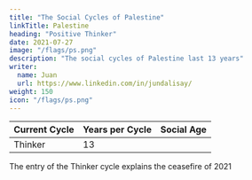 ```yaml
---
title: "The Social Cycles of Palestine"
linkTitle: Palestine
heading: "Positive Thinker"
date: 2021-07-27
image: "/flags/ps.png"
description: "The social cycles of Palestine last 13 years"
writer:
  name: Juan
  url: https://www.linkedin.com/in/jundalisay/
weight: 150
icon: "/flags/ps.png"
---
```



Current Cycle | Years per Cycle | Social Age
--- | --- | ---
Thinker | 13 | 



The entry of the Thinker cycle explains the ceasefire of 2021 
